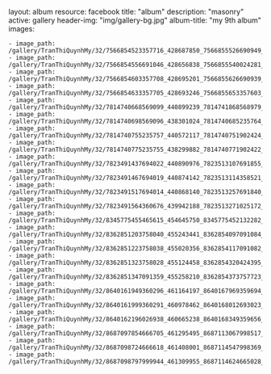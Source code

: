 
layout: album
resource: facebook
title: "album"
description: "masonry"
active: gallery
header-img: "img/gallery-bg.jpg"
album-title: "my 9th album"
images:
    
    - image_path: /gallery/TranThiQuynhMy/32/7566854523357716_428687850_7566855526690949_3427799440179632001_n.jpg
    - image_path: /gallery/TranThiQuynhMy/32/7566854556691046_428656838_7566855540024281_4360014472390707328_n.jpg
    - image_path: /gallery/TranThiQuynhMy/32/7566854603357708_428695201_7566855626690939_5898032263823258122_n.jpg
    - image_path: /gallery/TranThiQuynhMy/32/7566854633357705_428693246_7566855653357603_8818486726560928688_n.jpg
    - image_path: /gallery/TranThiQuynhMy/32/7814740668569099_440899239_7814741868568979_2303749743879790174_n.jpg
    - image_path: /gallery/TranThiQuynhMy/32/7814740698569096_438301024_7814740685235764_1142791100382058534_n.jpg
    - image_path: /gallery/TranThiQuynhMy/32/7814740755235757_440572117_7814740751902424_6098569662103445867_n.jpg
    - image_path: /gallery/TranThiQuynhMy/32/7814740775235755_438299882_7814740771902422_3835272206602161035_n.jpg
    - image_path: /gallery/TranThiQuynhMy/32/7823491437694022_440890976_7823513107691855_5398119842243865970_n.jpg
    - image_path: /gallery/TranThiQuynhMy/32/7823491467694019_440874142_7823513114358521_8543601637923720657_n.jpg
    - image_path: /gallery/TranThiQuynhMy/32/7823491517694014_440868140_7823513257691840_2470923617003359352_n.jpg
    - image_path: /gallery/TranThiQuynhMy/32/7823491564360676_439942188_7823513271025172_1320013824990064205_n.jpg
    - image_path: /gallery/TranThiQuynhMy/32/8345775455465615_454645750_8345775452132282_237429933605410619_n.jpg
    - image_path: /gallery/TranThiQuynhMy/32/8362851203758040_455243441_8362854097091084_7017022044601827832_n.jpg
    - image_path: /gallery/TranThiQuynhMy/32/8362851223758038_455020356_8362854117091082_7916923841992218698_n.jpg
    - image_path: /gallery/TranThiQuynhMy/32/8362851323758028_455124458_8362854320424395_240805539152369704_n.jpg
    - image_path: /gallery/TranThiQuynhMy/32/8362851347091359_455258210_8362854373757723_1883638688721810531_n.jpg
    - image_path: /gallery/TranThiQuynhMy/32/8640161949360296_461164197_8640167969359694_6275064299217770473_n.jpg
    - image_path: /gallery/TranThiQuynhMy/32/8640161999360291_460978462_8640168012693023_2693762619870793338_n.jpg
    - image_path: /gallery/TranThiQuynhMy/32/8640162196026938_460665238_8640168349359656_1965674642221337877_n.jpg
    - image_path: /gallery/TranThiQuynhMy/32/8687097854666705_461295495_8687113067998517_7142340515484517973_n.jpg
    - image_path: /gallery/TranThiQuynhMy/32/8687098724666618_461408001_8687114547998369_7104287486915044398_n.jpg
    - image_path: /gallery/TranThiQuynhMy/32/8687098797999944_461309955_8687114624665028_1148253931003773919_n.jpg